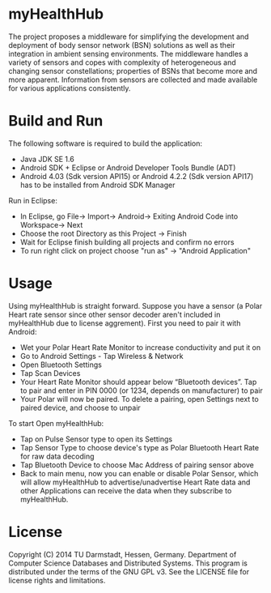 myHealthHub
===========

The project proposes a middleware for simplifying the development and deployment of 
body sensor network (BSN) solutions as well as their integration in ambient sensing 
environments. The middleware handles a variety of sensors and copes with complexity
of heterogeneous and changing sensor constellations; properties of BSNs that become
more and more apparent. Information from sensors are collected and made available 
for various applications consistently.


Build and Run
==============

The following software is required to build the application:
- Java JDK SE 1.6
- Android SDK + Eclipse or Android Developer Tools Bundle (ADT) 
- Android 4.03 (Sdk version API15) or Android 4.2.2 (Sdk version API17) has to be installed from Android SDK Manager 
	
Run in Eclipse:
- In Eclipse, go File-> Import-> Android-> Exiting Android Code into Workspace-> Next
- Choose the root Directory as this Project -> Finish
- Wait for Eclipse finish building all projects and confirm no errors
- To run right click on project choose "run as" -> "Android Application"

Usage
==============
Using myHealthHub is straight forward. Suppose you have a sensor (a Polar Heart rate sensor since other sensor decoder aren't included in myHealthHub due to license aggrement).
First you need to pair it with Android:
- Wet your Polar Heart Rate Monitor to increase conductivity and put it on
- Go to Android Settings - Tap Wireless & Network
- Open Bluetooth Settings
- Tap Scan Devices
- Your Heart Rate Monitor should appear below “Bluetooth devices”. Tap to pair and enter in PIN 0000 (or 1234, depends on manufacturer) to pair
- Your Polar will now be paired. To delete a pairing, open Settings next to paired device, and choose to unpair

To start Open myHealthHub:
- Tap on Pulse Sensor type to open its Settings
- Tap Sensor Type to choose device's type as Polar Bluetooth Heart Rate for raw data decoding
- Tap Bluetooth Device to choose Mac Address of pairing sensor above
- Back to main menu, now you can enable or disable Polar Sensor, which will allow myHealthHub to advertise/unadvertise Heart Rate data and other Applications can receive the data when they subscribe to myHealthHub.

License
==============

Copyright (C) 2014 TU Darmstadt, Hessen, Germany. 
Department of Computer Science Databases and Distributed Systems.
This program is distributed under the terms of the GNU GPL v3. 
See the LICENSE file for license rights and limitations.


